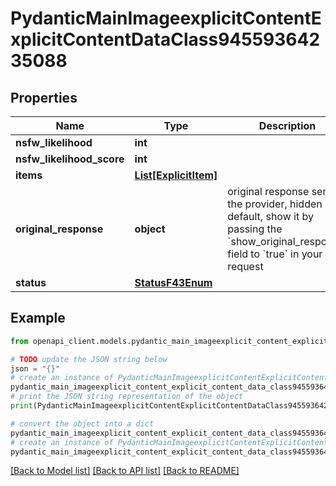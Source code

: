 # PydanticMainImageexplicitContentExplicitContentDataClass94559364235088


## Properties

Name | Type | Description | Notes
------------ | ------------- | ------------- | -------------
**nsfw_likelihood** | **int** |  | 
**nsfw_likelihood_score** | **int** |  | 
**items** | [**List[ExplicitItem]**](ExplicitItem.md) |  | [optional] 
**original_response** | **object** | original response sent by the provider, hidden by default, show it by passing the &#x60;show_original_response&#x60; field to &#x60;true&#x60; in your request | [optional] 
**status** | [**StatusF43Enum**](StatusF43Enum.md) |  | 

## Example

```python
from openapi_client.models.pydantic_main_imageexplicit_content_explicit_content_data_class94559364235088 import PydanticMainImageexplicitContentExplicitContentDataClass94559364235088

# TODO update the JSON string below
json = "{}"
# create an instance of PydanticMainImageexplicitContentExplicitContentDataClass94559364235088 from a JSON string
pydantic_main_imageexplicit_content_explicit_content_data_class94559364235088_instance = PydanticMainImageexplicitContentExplicitContentDataClass94559364235088.from_json(json)
# print the JSON string representation of the object
print(PydanticMainImageexplicitContentExplicitContentDataClass94559364235088.to_json())

# convert the object into a dict
pydantic_main_imageexplicit_content_explicit_content_data_class94559364235088_dict = pydantic_main_imageexplicit_content_explicit_content_data_class94559364235088_instance.to_dict()
# create an instance of PydanticMainImageexplicitContentExplicitContentDataClass94559364235088 from a dict
pydantic_main_imageexplicit_content_explicit_content_data_class94559364235088_form_dict = pydantic_main_imageexplicit_content_explicit_content_data_class94559364235088.from_dict(pydantic_main_imageexplicit_content_explicit_content_data_class94559364235088_dict)
```
[[Back to Model list]](../README.md#documentation-for-models) [[Back to API list]](../README.md#documentation-for-api-endpoints) [[Back to README]](../README.md)


